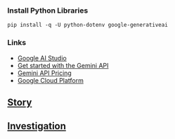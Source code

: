 ### Install Python Libraries

```shell
pip install -q -U python-dotenv google-generativeai 
```

### Links

- [Google AI Studio](https://aistudio.google.com)
- [Get started with the Gemini API](https://ai.google.dev/gemini-api/docs/get-started/tutorial?lang=python)
- [Gemini API Pricing](https://ai.google.dev/pricing)
- [Google Cloud Platform](https://console.cloud.google.com)

## [Story](https://github.com/YasharHND/PythonDetectiveAI/blob/main/Story.md)

## [Investigation](https://github.com/YasharHND/PythonDetectiveAI/blob/main/Investigation.md)
